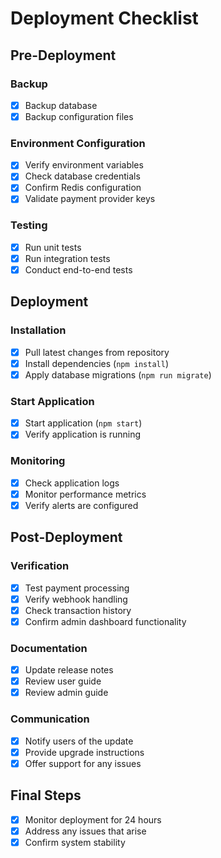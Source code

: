 # Deployment Checklist

## Pre-Deployment

### Backup
- [x] Backup database
- [x] Backup configuration files

### Environment Configuration
- [x] Verify environment variables
- [x] Check database credentials
- [x] Confirm Redis configuration
- [x] Validate payment provider keys

### Testing
- [x] Run unit tests
- [x] Run integration tests
- [x] Conduct end-to-end tests

## Deployment

### Installation
- [x] Pull latest changes from repository
- [x] Install dependencies (`npm install`)
- [x] Apply database migrations (`npm run migrate`)

### Start Application
- [x] Start application (`npm start`)
- [x] Verify application is running

### Monitoring
- [x] Check application logs
- [x] Monitor performance metrics
- [x] Verify alerts are configured

## Post-Deployment

### Verification
- [x] Test payment processing
- [x] Verify webhook handling
- [x] Check transaction history
- [x] Confirm admin dashboard functionality

### Documentation
- [x] Update release notes
- [x] Review user guide
- [x] Review admin guide

### Communication
- [x] Notify users of the update
- [x] Provide upgrade instructions
- [x] Offer support for any issues

## Final Steps
- [x] Monitor deployment for 24 hours
- [x] Address any issues that arise
- [x] Confirm system stability

